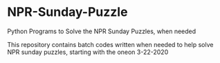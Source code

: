 # NPR-Sunday-Puzzle
Python Programs to Solve the NPR Sunday Puzzles, when needed

This repository contains batch codes written when needed to help solve NPR sunday puzzles, starting with the oneon 3-22-2020

